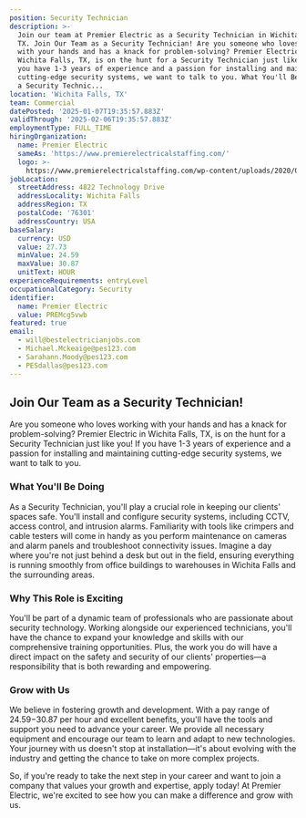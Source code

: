 ```yaml
---
position: Security Technician
description: >-
  Join our team at Premier Electric as a Security Technician in Wichita Falls,
  TX. Join Our Team as a Security Technician! Are you someone who loves working
  with your hands and has a knack for problem-solving? Premier Electric in
  Wichita Falls, TX, is on the hunt for a Security Technician just like you! If
  you have 1-3 years of experience and a passion for installing and maintaining
  cutting-edge security systems, we want to talk to you. What You'll Be Doing As
  a Security Technic...
location: 'Wichita Falls, TX'
team: Commercial
datePosted: '2025-01-07T19:35:57.883Z'
validThrough: '2025-02-06T19:35:57.883Z'
employmentType: FULL_TIME
hiringOrganization:
  name: Premier Electric
  sameAs: 'https://www.premierelectricalstaffing.com/'
  logo: >-
    https://www.premierelectricalstaffing.com/wp-content/uploads/2020/05/Premier-Electrical-Staffing-logo.png
jobLocation:
  streetAddress: 4822 Technology Drive
  addressLocality: Wichita Falls
  addressRegion: TX
  postalCode: '76301'
  addressCountry: USA
baseSalary:
  currency: USD
  value: 27.73
  minValue: 24.59
  maxValue: 30.87
  unitText: HOUR
experienceRequirements: entryLevel
occupationalCategory: Security
identifier:
  name: Premier Electric
  value: PREMcg5vwb
featured: true
email:
  - will@bestelectricianjobs.com
  - Michael.Mckeaige@pes123.com
  - Sarahann.Moody@pes123.com
  - PESdallas@pes123.com
---
```




## Join Our Team as a Security Technician!

Are you someone who loves working with your hands and has a knack for problem-solving? Premier Electric in Wichita Falls, TX, is on the hunt for a Security Technician just like you! If you have 1-3 years of experience and a passion for installing and maintaining cutting-edge security systems, we want to talk to you.

### What You'll Be Doing

As a Security Technician, you'll play a crucial role in keeping our clients' spaces safe. You'll install and configure security systems, including CCTV, access control, and intrusion alarms. Familiarity with tools like crimpers and cable testers will come in handy as you perform maintenance on cameras and alarm panels and troubleshoot connectivity issues. Imagine a day where you're not just behind a desk but out in the field, ensuring everything is running smoothly from office buildings to warehouses in Wichita Falls and the surrounding areas.

### Why This Role is Exciting

You'll be part of a dynamic team of professionals who are passionate about security technology. Working alongside our experienced technicians, you'll have the chance to expand your knowledge and skills with our comprehensive training opportunities. Plus, the work you do will have a direct impact on the safety and security of our clients' properties—a responsibility that is both rewarding and empowering.

### Grow with Us

We believe in fostering growth and development. With a pay range of $24.59-$30.87 per hour and excellent benefits, you'll have the tools and support you need to advance your career. We provide all necessary equipment and encourage our team to learn and adapt to new technologies. Your journey with us doesn't stop at installation—it's about evolving with the industry and getting the chance to take on more complex projects.

So, if you're ready to take the next step in your career and want to join a company that values your growth and expertise, apply today! At Premier Electric, we're excited to see how you can make a difference and grow with us.
